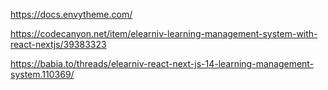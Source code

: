 https://docs.envytheme.com/

https://codecanyon.net/item/elearniv-learning-management-system-with-react-nextjs/39383323


https://babia.to/threads/elearniv-react-next-js-14-learning-management-system.110369/
